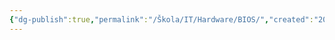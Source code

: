 ```yaml
---
{"dg-publish":true,"permalink":"/Škola/IT/Hardware/BIOS/","created":"2024-02-18T22:22:08.280+01:00","updated":"2024-03-13T18:14:38.039+01:00"}
---
```


